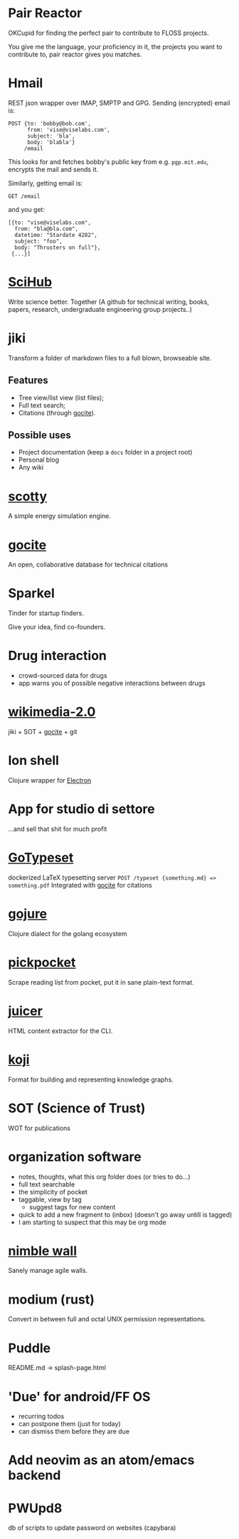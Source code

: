 
# Pair Reactor

OKCupid for finding the perfect pair to contribute to FLOSS projects.

You give me the language, your proficiency in it, the projects
you want to contribute to, pair reactor gives you matches.


# Hmail

REST json wrapper over IMAP, SMPTP and GPG. Sending (encrypted) email is:
```
POST {to: 'bobby@bob.com',
      from: 'vise@viselabs.com',
      subject: 'bla',
      body: 'blabla'}
     /email
```

This looks for and fetches bobby's public key from e.g. `pgp.mit.edu`, encrypts the mail and sends it.

Similarly, getting email is:

```
GET /email
```

and you get:

```
[{to: "vise@viselabs.com",
  from: "bla@bla.com",
  datetime: "Stardate 4282",
  subject: "foo",
  body: "Thrusters on full"},
 {...}]
```

# [SciHub](./detailed/scihub.md)

Write science better. Together (A github for technical writing, books, papers, research, undergraduate engineering group projects..)

# jiki

Transform a folder of markdown files to a full blown, browseable site.

## Features
- Tree view/list view (list files);
- Full text search;
- Citations (through [gocite](./detailed/gocite.md)).

## Possible uses
- Project documentation (keep a `docs` folder in a project root)
- Personal blog
- Any wiki


# [scotty](./detailed/scotty.md)

A simple energy simulation engine.


# [gocite](./detailed/gocite.md)

An open, collaborative database for technical citations


# Sparkel

Tinder for startup finders.

Give your idea, find co-founders.


# Drug interaction

- crowd-sourced data for drugs
- app warns you of possible negative interactions between drugs


# [wikimedia-2.0](./detailed/better_wikimedia.md)

jiki + SOT + [gocite](./detailed/gocite.md) + git


# Ion shell

Clojure wrapper for [Electron](http://electron.atom.io)


# App for studio di settore

...and sell that shit for much profit


# [GoTypeset](https://github.com/vise890/gotypeset)

dockerized LaTeX typesetting server
`POST /typeset {something.md} => something.pdf`
Integrated with [gocite](./detailed/gocite.md) for citations


# [gojure](./detailed/gojure.md)

Clojure dialect for the golang ecosystem


# [pickpocket](./detailed/pickpocket.md)

Scrape reading list from pocket, put it in sane plain-text format.


# [juicer](./detailed/juicer.md)

HTML content extractor for the CLI.


# [koji](./detailed/koji.md)

Format for building and representing knowledge graphs.


# SOT (Science of Trust)

WOT for publications


# organization software

- notes, thoughts, what this org folder does (or tries to do...)
- full text searchable
- the simplicity of pocket
- taggable, view by tag
  - suggest tags for new content
- quick to add a new fragment to (inbox) (doesn't go away untill is tagged)
- I am starting to suspect that this may be org mode


# [nimble wall](./detailed/nimble_wall.md)

Sanely manage agile walls.


# modium (rust)

Convert in between full and octal UNIX permission representations.


# Puddle

README.md -> splash-page.html


# 'Due' for android/FF OS

- recurring todos
- can postpone them (just for today)
- can dismiss them before they are due


# Add neovim as an atom/emacs backend


# PWUpd8

db of scripts to update password on websites (capybara)
